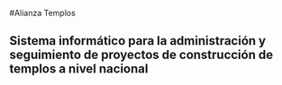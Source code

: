 #Alianza Templos

## Sistema informático para la administración y seguimiento de proyectos de construcción de templos a nivel nacional
